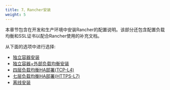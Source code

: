 ```yaml
---
title: 7、Rancher安装
weight: 5
---
```


本章节包含在开发和生产环境中安装Rancher的配置说明。该部分还包含配置负载均衡和SSL证书以配合Rancher使用的补充文档。

从下面的选项中进行选择:

- [独立容器安装](/docs/rancher/v2.x/cn/installation/server-installation/single-node-install/)
- [独立容器+外部负载均衡安装](/docs/rancher/v2.x/cn/installation/server-installation/single-node-install-external-lb/)
- [四层负载均衡HA部署(TCP-L4)](/docs/rancher/v2.x/cn/installation/server-installation/ha-install-external-lb/tcp-l4/)
- [七层负载均衡HA部署(HTTPS-L7)](/docs/rancher/v2.x/cn/installation/server-installation/ha-install-external-lb/https-l7/)
- [离线安装](/docs/rancher/v2.x/cn/installation/server-installation/air-gap-installation)

